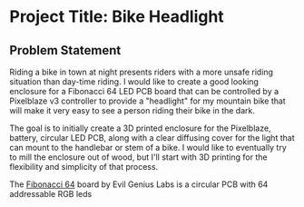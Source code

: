 # Project Title: Bike Headlight
## Problem Statement
Riding a bike in town at night presents riders with a more unsafe riding situation than day-time riding. I would like to create a good looking enclosure for a Fibonacci 64 LED PCB board that can be controlled by a Pixelblaze v3 controller to provide a "headlight" for my mountain bike that will make it very easy to see a person riding their bike in the dark.

The goal  is to initially create a 3D printed enclosure for the Pixelblaze, battery, circular LED PCB, along with a clear diffusing cover for the light that can mount to the handlebar or stem of a bike. I would like to eventually try to mill the enclosure out of wood, but I'll start with 3D printing for the flexibility and simplicity of that process.

The <a href="https://www.evilgeniuslabs.org/fibonacci64" target="new"> Fibonacci 64</a> board by Evil Genius Labs is a circular PCB with 64 addressable RGB leds
